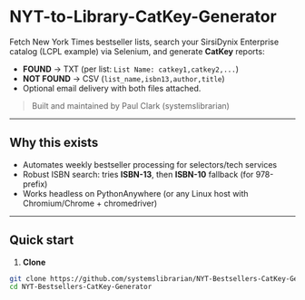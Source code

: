 # NYT-to-Library-CatKey-Generator

Fetch New York Times bestseller lists, search your SirsiDynix Enterprise catalog (LCPL example) via Selenium, and generate **CatKey** reports:
- **FOUND** → TXT (per list: `List Name: catkey1,catkey2,...`)
- **NOT FOUND** → CSV (`list_name,isbn13,author,title`)
- Optional email delivery with both files attached.

> Built and maintained by Paul Clark (systemslibrarian)

---

## Why this exists
- Automates weekly bestseller processing for selectors/tech services
- Robust ISBN search: tries **ISBN-13**, then **ISBN-10** fallback (for 978-prefix)
- Works headless on PythonAnywhere (or any Linux host with Chromium/Chrome + chromedriver)

---

## Quick start

1) **Clone**
```bash
git clone https://github.com/systemslibrarian/NYT-Bestsellers-CatKey-Generator.git
cd NYT-Bestsellers-CatKey-Generator
